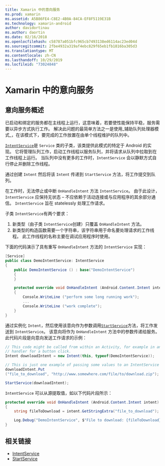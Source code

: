 ```yaml
---
title: Xamarin 中的意向服务
ms.prod: xamarin
ms.assetid: A5B86FE4-C8E2-4B0A-84CA-EF8F5119E31B
ms.technology: xamarin-android
author: davidortinau
ms.author: daortin
ms.date: 02/16/2018
ms.openlocfilehash: c58787a051bfc965cb7493138ed6114ac23ed04d
ms.sourcegitcommit: 2fbe4932a319af4ebc829f65eb1fb1816ba305d3
ms.translationtype: MT
ms.contentlocale: zh-CN
ms.lasthandoff: 10/29/2019
ms.locfileid: "73024848"
---
```

# <a name="intent-services-in-xamarinandroid"></a>Xamarin 中的意向服务

## <a name="intent-services-overview"></a>意向服务概述

已启动和绑定的服务都在主线程上运行，这意味着，若要使性能保持平稳，服务需要以异步方式执行工作。 解决此问题的最简单方法之一是使用_辅助队列处理器模式_，在该模式下，要完成的工作放置在由单个线程维护的队列中。

[`IntentService`](xref:Android.App.IntentService)是 `Service` 类的子类，该类提供此模式的特定于 Android 的实现。 它将管理队列工作，启动工作线程以服务队列，并将请求从队列中拉取到在工作线程上运行。 当队列中没有更多的工作时，`IntentService` 会以静默方式自行停止并删除工作线程。

通过创建 `Intent` 然后将该 `Intent` 传递到 `StartService` 方法，将工作提交到队列。

在工作时，无法停止或中断 `OnHandleIntent` 方法 `IntentService`。 由于此设计，`IntentService` 应保持无状态 &ndash; 不应依赖于活动连接或与应用程序的其余部分通信。 `IntentService` 旨在 statelessly 处理工作请求。

子类 `IntentService`有两个要求：

1. 新类型（由子类 `IntentService`创建）只覆盖 `OnHandleIntent` 方法。
2. 新类型的构造函数需要一个字符串，该字符串用于命名要处理请求的工作线程。 此工作线程的名称主要在调试应用程序时使用。

下面的代码演示了具有重写 `OnHandleIntent` 方法的 `IntentService` 实现：

```csharp
[Service]
public class DemoIntentService: IntentService
{
    public DemoIntentService () : base("DemoIntentService")
    {
    }

    protected override void OnHandleIntent (Android.Content.Intent intent)
    {
        Console.WriteLine ("perform some long running work");
        ...
        Console.WriteLine ("work complete");
    }
}
```

通过实例化 `Intent`，然后使用该意向作为参数调用[`StartService`](xref:Android.Content.Context.StartService*)方法，将工作发送到 `IntentService`。 该意向将作为 `OnHandleIntent` 方法中的参数传递给服务。 此代码片段是向意向发送工作请求的示例： 

```csharp
// This code might be called from within an Activity, for example in an event
// handler for a button click.
Intent downloadIntent = new Intent(this, typeof(DemoIntentService));

// This is just one example of passing some values to an IntentService via the Intent:
downloadIntent.Put
("file_to_download", "http://www.somewhere.com/file/to/download.zip");

StartService(downloadIntent);
```

`IntentService` 可以从源提取值，如以下代码片段所示：  

```csharp
protected override void OnHandleIntent (Android.Content.Intent intent)
{
    string fileToDownload = intent.GetStringExtra("file_to_download");

    Log.Debug("DemoIntentService", $"File to download: {fileToDownload}.");
}
```

## <a name="related-links"></a>相关链接

- [IntentService](xref:Android.App.IntentService)
- [StartService](xref:Android.Content.Context.StartService*)

